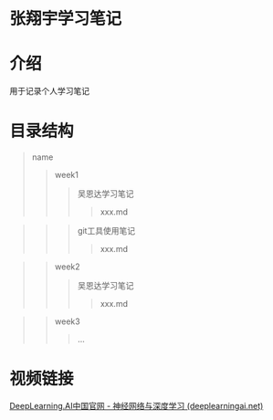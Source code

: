 # 张翔宇学习笔记
# 介绍
用于记录个人学习笔记
# 目录结构
>name
>>week1
>>>吴恩达学习笔记
>>>>xxx.md

>>>git工具使用笔记
>>>>xxx.md

>>week2
>>>吴恩达学习笔记
>>>>xxx.md

>>week3
>>>...
# 视频链接
[DeepLearning.AI中国官网 - 神经网络与深度学习 (deeplearningai.net)](https://www.deeplearningai.net/courseDetail/Neural_Networks_and_DeepLearning)